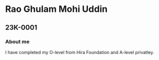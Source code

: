 # Rao Ghulam Mohi Uddin
## 23K-0001
### About me
I have completed my O-level from Hira Foundation and A-level privatley.
